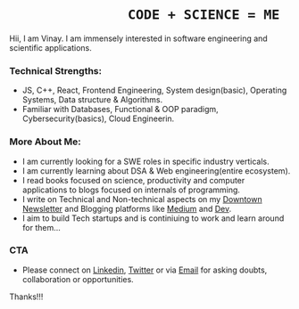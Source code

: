 #  &nbsp; &nbsp;&nbsp;&nbsp;&nbsp;&nbsp;&nbsp;&nbsp;&nbsp;&nbsp;&nbsp;&nbsp;&nbsp;&nbsp;&nbsp;&nbsp;&nbsp;&nbsp;&nbsp;&nbsp;&nbsp;&nbsp;&nbsp;&nbsp;&nbsp;&nbsp;&nbsp;&nbsp;&nbsp;&nbsp;       `CODE + SCIENCE = ME` 

Hii, I am Vinay. I am immensely interested in software engineering and scientific applications.

### Technical Strengths:
-  JS, C++, React, Frontend Engineering, System design(basic), Operating Systems, Data structure & Algorithms.  
-  Familiar with Databases, Functional & OOP paradigm, Cybersecurity(basics), Cloud Engineerin.

### More About Me:
- I am currently looking for a SWE roles in specific industry verticals.
- I am currently learning about DSA & Web engineering(entire ecosystem).
- I read books focused on science, productivity and computer applications to blogs focused on internals of programming.
- I write on Technical and Non-technical aspects on my [Downtown Newsletter](https://downtown.substack.com) and Blogging platforms like [Medium](https://medium.com/@thevinayysharma) and [Dev](https://dev.to/thevinayysharma).
- I aim to build Tech startups and is continiuing to work and learn around for them...

### CTA
- Please connect on [Linkedin](https://www.linkedin.com/in/vinay-sharma-engineer/), [Twitter](https://twitter.com/thevinayysharma) or via [Email](vinay02856@gmail.com) for asking doubts, collaboration or opportunities.

Thanks!!!


